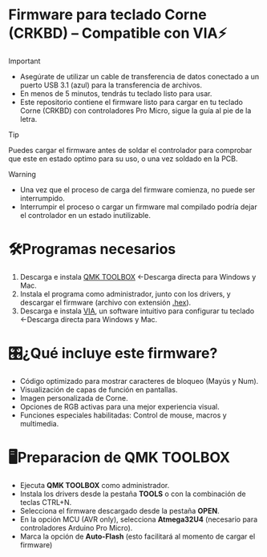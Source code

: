 # Firmware para teclado Corne (CRKBD) – Compatible con VIA⚡
> [!IMPORTANT]
>- Asegúrate de utilizar un cable de transferencia de datos conectado a un puerto USB 3.1 (azul) para la transferencia de archivos.
>- En menos de 5 minutos, tendrás tu teclado listo para usar.
>- Este repositorio contiene el firmware listo para cargar en tu teclado Corne (CRKBD) con controladores Pro Micro, sigue la guía al pie de la letra.

> [!TIP]
> Puedes cargar el firmware antes de soldar el controlador para comprobar que este en estado optimo para su uso, o una vez soldado en la PCB.

> [!WARNING]
>- Una vez que el proceso de carga del firmware comienza, no puede ser interrumpido.
>- Interrumpir el proceso o cargar un firmware mal compilado podría dejar el controlador en un estado inutilizable.

# 🛠️Programas necesarios
1. Descarga e instala [QMK TOOLBOX](https://qmk.fm/toolbox) <-Descarga directa para Windows y Mac.
2. Instala el programa como administrador, junto con los drivers, y descargar el firmware (archivo con extensión [.hex](https://github.com/AplyyKey/Via_firmware_crkbd/blob/main/crkbd_rev1_via.hex)).
3. Descarga e instala [VIA](https://github.com/the-via/releases/releases), un software intuitivo para configurar tu teclado <-Descarga directa para Windows y Mac.

  
# 🎛️¿Qué incluye este firmware?
- Código optimizado para mostrar caracteres de bloqueo (Mayús y Num).
- Visualización de capas de función en pantallas.
- Imagen personalizada de Corne.
- Opciones de RGB activas para una mejor experiencia visual.
- Funciones especiales habilitadas: Control de mouse, macros y multimedia.

# 🖥️Preparacion de QMK TOOLBOX
- Ejecuta **QMK TOOLBOX** como administrador.
- Instala los drivers desde la pestaña **TOOLS** o con la combinación de teclas CTRL+N.
- Selecciona el firmware descargado desde la pestaña **OPEN**.
- En la opción MCU (AVR only), selecciona **Atmega32U4** (necesario para controladores Arduino Pro Micro).
- Marca la opción de **Auto-Flash** (esto facilitará al momento de cargar el firmware)
